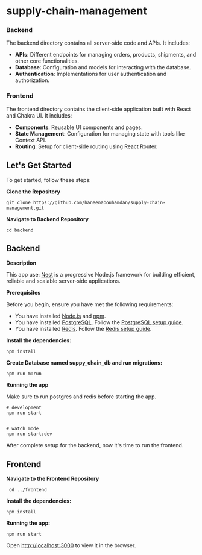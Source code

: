 # supply-chain-management


  ### Backend
The backend directory contains all server-side code and APIs. It includes:
- **APIs**: Different endpoints for managing orders, products, shipments, and other core functionalities.
- **Database**: Configuration and models for interacting with the database.
- **Authentication**: Implementations for user authentication and authorization.

### Frontend
The frontend directory contains the client-side application built with React and Chakra UI. It includes:
- **Components**: Reusable UI components and pages.
- **State Management**: Configuration for managing state with tools like Context API.
- **Routing**: Setup for client-side routing using React Router.
## Let's Get Started

To get started, follow these steps:

  **Clone the Repository**

    git clone https://github.com/haneenabouhamdan/supply-chain-management.git

 **Navigate to Backend Repository**

    cd backend

<h2>Backend</h2>

 **Description**

This app use:
[Nest](https://github.com/nestjs/nest) is a progressive Node.js framework for building efficient, reliable and scalable server-side applications.

**Prerequisites**

Before you begin, ensure you have met the following requirements:

- You have installed [Node.js](https://nodejs.org/en/) and [npm](https://www.npmjs.com/get-npm).
- You have installed [PostgreSQL](https://www.postgresql.org/download/). Follow the [PostgreSQL setup guide](https://www.postgresqltutorial.com/postgresql-getting-started/install-postgresql/).
- You have installed [Redis](https://redis.io/download). Follow the [Redis setup guide](https://redis.io/topics/quickstart).

**Install the dependencies:**

    npm install

**Create Database named suppy_chain_db and run migrations:**
  
    npm run m:run
  
**Running the app**

Make sure to run postgres and redis before starting the app.

    # development
    npm run start


    # watch mode
    npm run start:dev



After complete setup for the backend, now it's time to run the frontend.

<h2>Frontend</h2>
  
  **Navigate to the Frontend Repository**
   
     cd ../frontend

**Install the dependencies:**

    npm install
   
**Running the app:**

    npm run start
    

Open [http://localhost:3000](http://localhost:3000) to view it in the browser.

